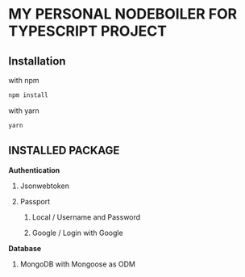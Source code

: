 # MY PERSONAL NODEBOILER FOR TYPESCRIPT PROJECT



## **Installation**

with npm

```bash
npm install
```

with yarn

```bash
yarn
```

## INSTALLED PACKAGE

**Authentication**

1. Jsonwebtoken

2. Passport
   
   1. Local / Username and Password
   
   2. Google / Login with Google

**Database**

1. MongoDB with Mongoose as ODM
